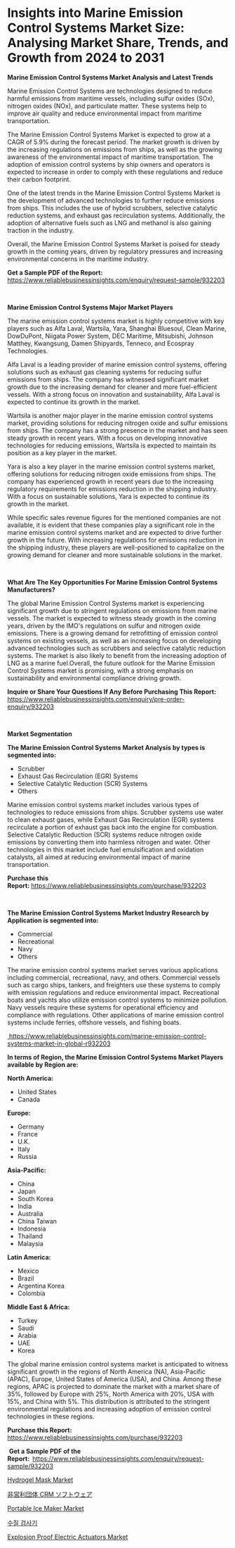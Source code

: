 <p><h1>Insights into Marine Emission Control Systems Market Size: Analysing Market Share, Trends, and Growth from 2024 to 2031</h1></p><p><strong>Marine Emission Control Systems Market Analysis and Latest Trends</strong></p>
<p><p>Marine Emission Control Systems are technologies designed to reduce harmful emissions from maritime vessels, including sulfur oxides (SOx), nitrogen oxides (NOx), and particulate matter. These systems help to improve air quality and reduce environmental impact from maritime transportation.</p><p>The Marine Emission Control Systems Market is expected to grow at a CAGR of 5.9% during the forecast period. The market growth is driven by the increasing regulations on emissions from ships, as well as the growing awareness of the environmental impact of maritime transportation. The adoption of emission control systems by ship owners and operators is expected to increase in order to comply with these regulations and reduce their carbon footprint.</p><p>One of the latest trends in the Marine Emission Control Systems Market is the development of advanced technologies to further reduce emissions from ships. This includes the use of hybrid scrubbers, selective catalytic reduction systems, and exhaust gas recirculation systems. Additionally, the adoption of alternative fuels such as LNG and methanol is also gaining traction in the industry.</p><p>Overall, the Marine Emission Control Systems Market is poised for steady growth in the coming years, driven by regulatory pressures and increasing environmental concerns in the maritime industry.</p></p>
<p><strong>Get a Sample PDF of the Report:&nbsp;</strong> <a href="https://www.reliablebusinessinsights.com/enquiry/request-sample/932203">https://www.reliablebusinessinsights.com/enquiry/request-sample/932203</a></p>
<p>&nbsp;</p>
<p><strong>Marine Emission Control Systems Major Market Players</strong></p>
<p><p>The marine emission control systems market is highly competitive with key players such as Alfa Laval, Wartsila, Yara, Shanghai Bluesoul, Clean Marine, DowDuPont, Niigata Power System, DEC Maritime, Mitsubishi, Johnson Matthey, Kwangsung, Damen Shipyards, Tenneco, and Ecospray Technologies. </p><p>Alfa Laval is a leading provider of marine emission control systems, offering solutions such as exhaust gas cleaning systems for reducing sulfur emissions from ships. The company has witnessed significant market growth due to the increasing demand for cleaner and more fuel-efficient vessels. With a strong focus on innovation and sustainability, Alfa Laval is expected to continue its growth in the market.</p><p>Wartsila is another major player in the marine emission control systems market, providing solutions for reducing nitrogen oxide and sulfur emissions from ships. The company has a strong presence in the market and has seen steady growth in recent years. With a focus on developing innovative technologies for reducing emissions, Wartsila is expected to maintain its position as a key player in the market.</p><p>Yara is also a key player in the marine emission control systems market, offering solutions for reducing nitrogen oxide emissions from ships. The company has experienced growth in recent years due to the increasing regulatory requirements for emissions reduction in the shipping industry. With a focus on sustainable solutions, Yara is expected to continue its growth in the market.</p><p>While specific sales revenue figures for the mentioned companies are not available, it is evident that these companies play a significant role in the marine emission control systems market and are expected to drive further growth in the future. With increasing regulations for emissions reduction in the shipping industry, these players are well-positioned to capitalize on the growing demand for cleaner and more sustainable solutions in the market.</p></p>
<p>&nbsp;</p>
<p><strong>What Are The Key Opportunities For Marine Emission Control Systems Manufacturers?</strong></p>
<p><p>The global Marine Emission Control Systems market is experiencing significant growth due to stringent regulations on emissions from marine vessels. The market is expected to witness steady growth in the coming years, driven by the IMO's regulations on sulfur and nitrogen oxide emissions. There is a growing demand for retrofitting of emission control systems on existing vessels, as well as an increasing focus on developing advanced technologies such as scrubbers and selective catalytic reduction systems. The market is also likely to benefit from the increasing adoption of LNG as a marine fuel.Overall, the future outlook for the Marine Emission Control Systems market is promising, with a strong emphasis on sustainability and environmental compliance driving growth.</p></p>
<p><strong>Inquire or Share Your Questions If Any Before Purchasing This Report:</strong> <a href="https://www.reliablebusinessinsights.com/enquiry/pre-order-enquiry/932203">https://www.reliablebusinessinsights.com/enquiry/pre-order-enquiry/932203</a></p>
<p>&nbsp;</p>
<p><strong>Market Segmentation</strong></p>
<p><strong>The Marine Emission Control Systems Market Analysis by types is segmented into:</strong></p>
<p><ul><li>Scrubber</li><li>Exhaust Gas Recirculation (EGR) Systems</li><li>Selective Catalytic Reduction (SCR) Systems</li><li>Others</li></ul></p>
<p><p>Marine emission control systems market includes various types of technologies to reduce emissions from ships. Scrubber systems use water to clean exhaust gases, while Exhaust Gas Recirculation (EGR) systems recirculate a portion of exhaust gas back into the engine for combustion. Selective Catalytic Reduction (SCR) systems reduce nitrogen oxide emissions by converting them into harmless nitrogen and water. Other technologies in this market include fuel emulsification and oxidation catalysts, all aimed at reducing environmental impact of marine transportation.</p></p>
<p><strong>Purchase this Report:&nbsp;</strong><a href="https://www.reliablebusinessinsights.com/purchase/932203">https://www.reliablebusinessinsights.com/purchase/932203</a></p>
<p>&nbsp;</p>
<p><strong>The Marine Emission Control Systems Market Industry Research by Application is segmented into:</strong></p>
<p><ul><li>Commercial</li><li>Recreational</li><li>Navy</li><li>Others</li></ul></p>
<p><p>The marine emission control systems market serves various applications including commercial, recreational, navy, and others. Commercial vessels such as cargo ships, tankers, and freighters use these systems to comply with emission regulations and reduce environmental impact. Recreational boats and yachts also utilize emission control systems to minimize pollution. Navy vessels require these systems for operational efficiency and compliance with regulations. Other applications of marine emission control systems include ferries, offshore vessels, and fishing boats.</p></p>
<p><a href="https://www.reliablebusinessinsights.com/marine-emission-control-systems-market-in-global-r932203">&nbsp;https://www.reliablebusinessinsights.com/marine-emission-control-systems-market-in-global-r932203</a></p>
<p><strong>In terms of Region, the Marine Emission Control Systems Market Players available by Region are:</strong></p>
<p>
    <p> <strong> North America: </strong>
        <ul>
            <li>United States</li>
            <li>Canada</li>
        </ul>
        </p> 
    <p> <strong> Europe: </strong>
        <ul>
            <li>Germany</li>
            <li>France</li>
            <li>U.K.</li>
            <li>Italy</li>
            <li>Russia</li>
        </ul>
        </p> 
    <p> <strong> Asia-Pacific: </strong>
        <ul>
            <li>China</li>
            <li>Japan</li>
            <li>South Korea</li>
            <li>India</li>
            <li>Australia</li>
            <li>China Taiwan</li>
            <li>Indonesia</li>
            <li>Thailand</li>
            <li>Malaysia</li>
        </ul>
        </p> 
    <p> <strong> Latin America: </strong>
        <ul>
            <li>Mexico</li>
            <li>Brazil</li>
            <li>Argentina Korea</li>
            <li>Colombia</li>
        </ul>
        </p> 
    <p> <strong> Middle East & Africa: </strong>
        <ul>
            <li>Turkey</li>
            <li>Saudi</li>
            <li>Arabia</li>
            <li>UAE</li>
            <li>Korea</li>
        </ul>
    </p>
    </p>
<p><p>The global marine emission control systems market is anticipated to witness significant growth in the regions of North America (NA), Asia-Pacific (APAC), Europe, United States of America (USA), and China. Among these regions, APAC is projected to dominate the market with a market share of 35%, followed by Europe with 25%, North America with 20%, USA with 15%, and China with 5%. This distribution is attributed to the stringent environmental regulations and increasing adoption of emission control technologies in these regions.</p></p>
<p><strong>Purchase this Report: </strong><a href="https://www.reliablebusinessinsights.com/purchase/932203">https://www.reliablebusinessinsights.com/purchase/932203</a></p>
<p>&nbsp;<strong>Get a Sample PDF of the Report:&nbsp;&nbsp;</strong><a href="https://www.reliablebusinessinsights.com/enquiry/request-sample/932203">https://www.reliablebusinessinsights.com/enquiry/request-sample/932203</a></p>
<p><strong></strong></p>
<p><p><a href="https://issuu.com/reportprime-2/docs/hydrogel-mask-market-size-2030.pptx">Hydrogel Mask Market</a></p><p><a href="https://github.com/hilmi-2a/Market-Research-Report-List-1/blob/main/321925083327.md">非営利団体 CRM ソフトウェア</a></p><p><a href="https://www.linkedin.com/pulse/portable-ice-maker-market-trends-analysis-forecasted-period-feuse">Portable Ice Maker Market</a></p><p><a href="https://github.com/ROBERTS65DAVID/Market-Research-Report-List-1/blob/main/688321777200.md">수질 검사기</a></p><p><a href="https://github.com/jerrycopelandthomaswsqd8q/Market-Research-Report-List-2/blob/main/explosion-proof-electric-actuators-market.md">Explosion Proof Electric Actuators Market</a></p></p>